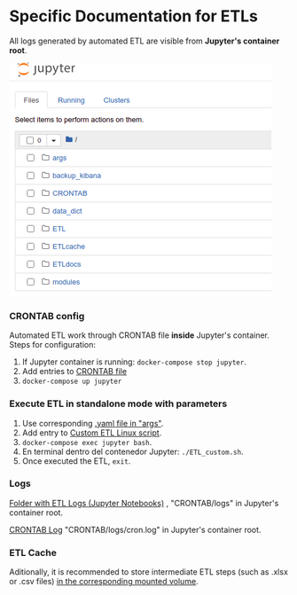 # Specific Documentation for ETLs

All logs generated by automated ETL are visible from **Jupyter's container root**.

![](../jupyter_root.png)

### CRONTAB config
Automated ETL work through CRONTAB file **inside** Jupyter's container. Steps for configuration:

1. If Jupyter container is running: `docker-compose stop jupyter`.
2. Add entries to [CRONTAB file](../CRONTAB/crontab.sh)
3. `docker-compose up jupyter`

### Execute ETL in standalone mode with parameters

1. Use corresponding [.yaml file in "args"](../args).
2. Add entry to [Custom ETL Linux script](../ETL/ETL_custom.sh).
3. `docker-compose exec jupyter bash`.
4. En terminal dentro del contenedor Jupyter: `./ETL_custom.sh`.
5. Once executed the ETL, `exit`.

### Logs

[Folder with ETL Logs (Jupyter Notebooks)](../CRONTAB/logs) , "CRONTAB/logs"  in Jupyter's container root.

[CRONTAB Log](../CRONTAB/logs/cron.log.example) "CRONTAB/logs/cron.log" in Jupyter's container root.

### ETL Cache

Aditionally, it is recommended to store intermediate ETL steps (such as .xlsx or .csv files) [in the corresponding mounted volume](../ETL/ETLdocs).
